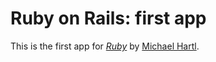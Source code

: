 # Ruby on Rails: first app

This is the first app for
[*Ruby*](http://railstutorial.org/)
by [Michael Hartl](http://michaelhartl.com/).
